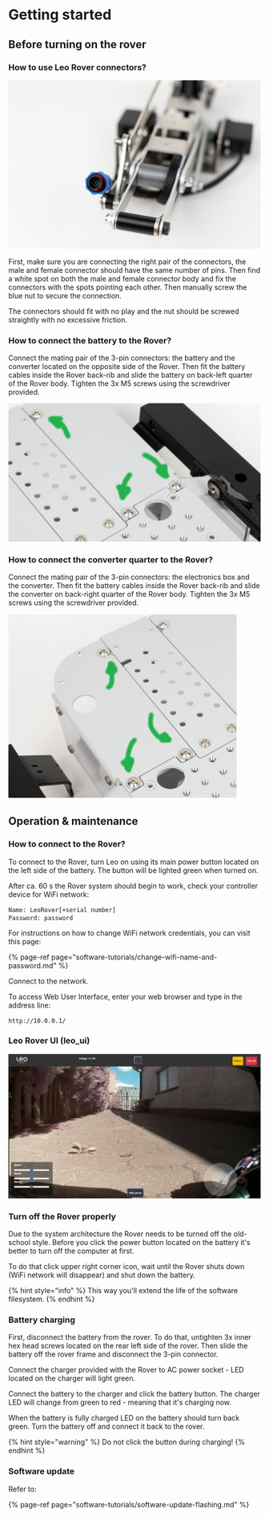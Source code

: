 # Getting started

## **Before turning on the rover**

### **How to use Leo Rover connectors?**

![](.gitbook/assets/3.jpg)



First, make sure you are connecting the right pair of the connectors, the male and female connector should have the same number of pins. Then find a white spot on both the male and female connector body and fix the connectors with the spots pointing each other. Then manually screw the blue nut to secure the connection.

The connectors should fit with no play and the nut should be screwed straightly with no excessive friction.

### How to connect the battery to the Rover?

Connect the mating pair of the 3-pin connectors: the battery and the converter located on the opposite side of the Rover. Then fit the battery cables inside the Rover back-rib and slide the battery on back-left quarter of the Rover body. Tighten the 3x M5 screws using the screwdriver provided.

![](.gitbook/assets/1.png)

### How to connect the converter quarter to the Rover?

Connect the mating pair of the 3-pin connectors: the electronics box and the converter. Then fit the battery cables inside the Rover back-rib and slide the converter on back-right quarter of the Rover body. Tighten the 3x M5 screws using the screwdriver provided.

![Old photo, but you&apos;ll know what to do :\)](.gitbook/assets/2.png)

## Operation & maintenance

### **How to connect to the Rover?**

To connect to the Rover, turn Leo on using its main power button located on the left side of the battery. The button will be lighted green when turned on.

After ca. 60 s the Rover system should begin to work, check your controller device for WiFi network:

```text
Name: LeoRover[+serial number]
Password: password
```

For instructions on how to change WiFi network credentials, you can visit this page:

{% page-ref page="software-tutorials/change-wifi-name-and-password.md" %}

Connect to the network.

To access Web User Interface, enter your web browser and type in the address line:

```text
http://10.0.0.1/
```

### Leo Rover UI \(leo\_ui\)

![](.gitbook/assets/leo-day-2.png)

### **Turn off the Rover properly**

Due to the system architecture the Rover needs to be turned off the old-school style. Before you click the power button located on the battery it's better to turn off the computer at first.

To do that click upper right corner icon, wait until the Rover shuts down \(WiFi network will disappear\) and shut down the battery.

{% hint style="info" %}
This way you'll extend the life of the software filesystem.
{% endhint %}

### **Battery charging**

First, disconnect the battery from the rover. To do that, untighten 3x inner hex head screws located on the rear left side of the rover. Then slide the battery off the rover frame and disconnect the 3-pin connector.

Connect the charger provided with the Rover to AC power socket - LED located on the charger will light green.

Connect the battery to the charger and click the battery button. The charger LED will change from green to red - meaning that it's charging now.

When the battery is fully charged LED on the battery should turn back green. Turn the battery off and connect it back to the rover.

{% hint style="warning" %}
Do not click the button during charging!
{% endhint %}

### Software update

Refer to:

{% page-ref page="software-tutorials/software-update-flashing.md" %}

